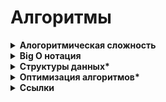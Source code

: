 <h1>Алгоритмы</h1>

[//]: # (Алогоритмическая сложность todo: доработать)
<details><summary><b>Алогоритмическая сложность</b></summary><p>

Вычислительная сложность (алгоритмическая сложность) - понятие, обозначающее функцию зависимости объема работы алгоритма от размера обрабатываемых данных.

Пытается ответить на центральный вопрос разработки алгоритмов: как изменится время исполнения и объем занятой памяти в зависимости от размера входных данных?

<br></p>
</details>

[//]: # (Big O нотация todo: доработать)
<details><summary><b>Big O нотация</b></summary><p>

Big O нотация — нужна для описания сложности алгоритмов.

Big O – это мера эффективности «в худшем случае», верхняя граница того, сколько времени потребуется для выполнения задачи, или сколько памяти для этого необходимо. Например, поиск элемента в несортированном списке имеет значение O(n).

Алгоритмы описывают с помощью двух характеристик — времени и памяти.

**Время**
- Когда говорят о `Time Complexity` — речь идёт именно о количестве операций.
- Проблема: секунды, минуты и часы — это не очень показательные единицы измерения. 
- Кроме того, время работы алгоритма зависит от железа, на котором он выполняется, и других внешних факторов. 
- Поэтому время считают не в секундах и часах, а в `количестве операций, которые алгоритм совершит`.
- в О-нотации на операции с одной или двумя переменными вроде i++, a * b, a / 1024, max(a,b) уходит всего одна единица времени.

**Память**
- объём оперативной памяти, который потребуется алгоритму для работы. 
- Потребление памяти обычно называется `Space Complexity` или просто `Space`, редко `Memory`.
- Одна переменная — это одна ячейка памяти, а массив с тысячей ячеек — тысяча ячеек памяти.
- Все ячейки считаются равноценными. Например, int a на 4 байта и double b на 8 байт имеют один вес.
- `in-place` — алгоритмы, которые используют исходный массив как рабочее пространство. Они потребляют мало памяти и создают одиночные переменные — без копий исходного массива и промежуточных структур данных. 
- `out-of-place` — алгоритмы, требующие дополнительной памяти, называют. 
- Прежде чем использовать алгоритм, надо понять, хватит ли на него памяти, и если нет — поискать менее прожорливые альтернативы.

При расчёте Big O Notation используют **два правила**:
- Константы откидываются. 
  - Нас интересует только часть формулы, которая зависит от размера входных данных. Проще говоря, это само число n, его степени, логарифмы, факториалы и экспоненты, где число находится в степени n.
- Если в O есть сумма, нас интересует самое быстрорастущее слагаемое. 
  - Это называется асимптотической оценкой сложности

**Сценарии работы алгоритмов**
- У каждого алгоритма есть худший, средний и лучший сценарии работы — в зависимости от того, насколько удачно выбраны входные данные. Часто их называют случаями.
- `Худший случай `(worst case) — это когда входные данные требуют максимальных затрат времени и памяти.
- `Лучший случай` (best case) — полная противоположность worst case, самые удачные входные данные.
  - Правильно отсортированный массив, с которым алгоритму сортировки вообще ничего делать не нужно. В случае поиска — когда алгоритм находит нужный элемент с первого раза.
- `Средний случай` (average case) 
  - между best case и worst case, но далеко не всегда понятно, где именно. 
  - Часто он совпадает с worst case 
  - всегда хуже best case, если best case не совпадает с worst case. Да, иногда они совпадают.
  - Как определяют средний случай? Считают статистически усреднённый результат: берут алгоритм, прокручивают его с разными данными, составляют сводку результатов и смотрят, вокруг какой функции распределились результаты. В общем, расчёт average case — дело сложное.

Алгоритмы
- Линейный поиск - сравнивать значения одно за другим.  работает с любыми массивами. Сложность  O(n^2)
- Бинарный поиск - упорядочить массив, потом открыть по середине и смотреть - нужно больше или меньше. Телефонный справочник.  работает только с отсортированныйми массивами, Сложность  O(n)
- 

Опредеелние сложности алгоритма
- На глаз
- амортизационный анализ (разновидность "На глаз")
  - если на X «дешёвых» операций (например, с O(1)) приходится одна «дорогая» (например, с O(n)), то на большом количестве операций суммарная сложность получится неотличимой от O(1).
- для оценки сложности рекурсивных алгоритмов широко используют мастер-теорему.
  - По сути, это набор правил по оценке сложности. Он учитывает, сколько новых ветвей рекурсии создаётся на каждом шаге и на сколько частей дробятся данные в каждом шаге рекурсии. Это если вкратце.
- Метод Монте-Карло
  - применяют довольно редко — только если первые два применить невозможно. Особенно часто с его помощью описывают производительность систем, состоящих из множества алгоритмов.
  - Суть метода: берём алгоритм и гоняем его на случайных данных разного размера, замеряем время и память. Полученные измерения выкладываем на отдельные графики для памяти и времени. А затем автоматически вычисляется функция, которая лучше всего описывает полученное облако точек.


Каки ещё есть оценки сложности нотаций
- Big O обозначает верхнюю границу сложности алгоритма. Это идеальный инструмент для поиска worst case.
- Big Omega (которая пишется как подкова) обозначает нижнюю границу сложности, и её правильнее использовать для поиска best case.
- Big Theta (пишется как О с чёрточкой) располагается между О и омегой и показывает точную функцию сложности алгоритма. С её помощью правильнее искать average case.
- Small o и Small omega находятся по краям этой иерархии и используются в основном для сравнения алгоритмов между собой.

**Ссылки**
- [Habr - Big O](https://habr.com/ru/post/444594/)
- [Big O Notation: что это такое и как её посчитать](https://skillbox.ru/media/code/big-o-notation-chto-eto-takoe-i-kak-eye-poschitat/)
- [Proglib - Big O нотация: что это такое и почему ее обязательно нужно знать каждому программисту](https://proglib.io/p/big-o-notaciya-chto-eto-takoe-i-pochemu-ee-obyazatelno-nuzhno-znat-kazhdomu-programmistu-2022-02-17)

<br></p>
</details>

[//]: # (Структуры данных todo: доработать)
<details><summary><b>Структуры данных*</b></summary><p>

- `Стек` (Stack)
  - стопка тарелок
  - Last In First Out (LIFO) — последним вошел, первым вышел.
  - Массив в JS имеет атрибуты стека (но они умеют больше)
- `Очередь` (Queue)
  - First In First Out (FIFO) — первым вошел, первым вышел.
- `Связный список` (Linked List)
  - цепочечная структура данных, где каждый узел состоит из двух частей: данных узла и указателя на следующий узел/
  - в узле 1 ссылка на узел 2, а в нём на узел 3 и далее. Чтобы попасть в узел 3 надо найти узле 1, из него узел2 и только потом узел 3
  - в списках долго искать нужное произвольное значение
  - зато в списках быстро можно добавить/удалить значение в середине
- `Коллекция` (Set)
  - в отличии от массивов коллекция не допускает включения повторяющихся элементов и не содержит индексов.
  - т.е. нет индексво и каждая сущность встречается только 1 раз
- `Хеш-таблица` (Hash Table)
  - строится по принципу ключ-значение.
  - имеет hash function, преобразующую ключи в список номеров, которые используются как имена (значения) ключей. 
  - Одинаковые ключи должны возвращать одинаковые значения — в этом суть функции хэширования.
  - Из-за высокой скорости поиска значений по ключам, она используется в таких структурах, как Map, Dictionary и Object.
- `Дерево` (Tree)
  - нелинейная структура, в отличие от массива, стека и очереди. 
  - очень эффективно в части добавления и поиска элементов.
- `Нагруженное (префиксное) дерево` (Trie, читается как «try»)
  - разновидность поискового дерева. 
  - Данные в нем сохраняются последовательно (шаг за шагом) — каждый узел дерева представляет собой один шаг. 
  - Используется в словарях, поскольку существенно ускоряет поиск. Каждый узел дерева — буква алфавита, следование по ветке приводит к формированию слова. Оно также содержит «булевый индикатор» для определения того, что текущий узел является последней буквой.
- `Граф` (Graph)
  - также известный как сеть (Network), 
  - коллекция связанных между собой узлов. 
  - Бывает два вида графов — ориентированный и неориентированный, в зависимости от того, имеют ли ссылки направление. 
  - Графы могут быть представлены в виде списка или матрицы.

**Ссылки** 
- [Habr - 8 распространенных структур данных на примере JavaScript](https://habr.com/ru/post/497476/)


<br></p>
</details>

[//]: # (Оптимизация алгоритмов todo: доработать)
<details><summary><b>Оптимизация алгоритмов*</b></summary><p>

Вообще не очень понятно о чём речь.

Ну, например есть такая статья: [techrocks.ru - Оптимизация программного кода](https://techrocks.ru/2019/01/25/code-optimization-tips/)


<br></p>
</details>

[//]: # (Ссылки)
<details><summary><b>Ссылки</b></summary><p>


- [Алгоритмическая сложность](https://tproger.ru/translations/algorithms-and-data-structures)
- [Сортировки. Пузырьковая сортировка/фильтрация](https://tproger.ru/translations/sorting-for-beginners)
- [Бинарное дерево](https://tproger.ru/translations/binary-search-tree-for-beginners)
- [Wikipedia - Дональд Кнут «Искусство программирования»](https://ru.wikipedia.org/wiki/%D0%98%D1%81%D0%BA%D1%83%D1%81%D1%81%D1%82%D0%B2%D0%BE_%D0%BF%D1%80%D0%BE%D0%B3%D1%80%D0%B0%D0%BC%D0%BC%D0%B8%D1%80%D0%BE%D0%B2%D0%B0%D0%BD%D0%B8%D1%8F)
- [Адам Леос — Разбираемся в алгоритмах и структурах данных. Доступно и понятно](https://techrocks.ru/2019/12/12/algorithms-and-data-structures-basics/)

<br></p>
</details>
